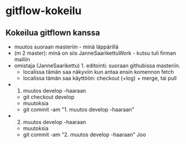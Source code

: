 # gitflow-kokeilu
## Kokeilua gitflown kanssa
* muutos suoraan masteriin - minä läppärillä
* (m 2 master): minä on siis JanneSaarikettuWork - kutsu tuli firman mailiin 
* omistaja (JanneSaarikettu) 1. editointi: suoraan githubissa masteriin.
  * localissa tämän saa näkyviin kun antaa ensin komennon fetch
  * localissa tämän saa käyttöön: checkout (+log) + merge, tai pull
* 1. muutos develop -haaraan 
  * git checkout develop
  * muutoksia 
  * git commit -am "1. muutos develop -haaraan"
* 2. muutos develop -haaraan 
  * muutoksia 
  * git commit -am "2. muutos develop -haaraan"
Joo
